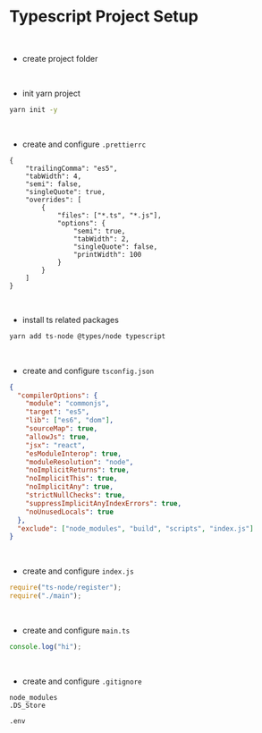 # Typescript Project Setup

&nbsp;

- create project folder

&nbsp;

- init yarn project

```bash
yarn init -y

```

&nbsp;

- create and configure `.prettierrc`

```text
{
    "trailingComma": "es5",
    "tabWidth": 4,
    "semi": false,
    "singleQuote": true,
    "overrides": [
        {
            "files": ["*.ts", "*.js"],
            "options": {
                "semi": true,
                "tabWidth": 2,
                "singleQuote": false,
                "printWidth": 100
            }
        }
    ]
}

```

&nbsp;

- install ts related packages

```bash
yarn add ts-node @types/node typescript

```

&nbsp;

- create and configure `tsconfig.json`

```json
{
  "compilerOptions": {
    "module": "commonjs",
    "target": "es5",
    "lib": ["es6", "dom"],
    "sourceMap": true,
    "allowJs": true,
    "jsx": "react",
    "esModuleInterop": true,
    "moduleResolution": "node",
    "noImplicitReturns": true,
    "noImplicitThis": true,
    "noImplicitAny": true,
    "strictNullChecks": true,
    "suppressImplicitAnyIndexErrors": true,
    "noUnusedLocals": true
  },
  "exclude": ["node_modules", "build", "scripts", "index.js"]
}
```

&nbsp;

- create and configure `index.js`

```js
require("ts-node/register");
require("./main");
```

&nbsp;

- create and configure `main.ts`

```ts
console.log("hi");
```

&nbsp;

- create and configure `.gitignore`

```text
node_modules
.DS_Store

.env

```

&nbsp;
